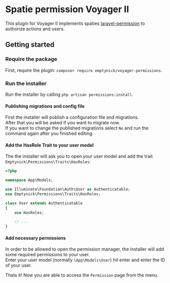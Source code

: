 # Spatie permission Voyager II

This plugin for Voyager II implements spaties [laravel-permission](https://github.com/spatie/laravel-permission) to authorize actions and users.

## Getting started

### Require the package

First, require the plugin: `composer require emptynick/voyager-permissions`.

### Run the installer

Run the installer by calling `php artisan permissions:install`.

#### Publishing migrations and config file
  
First the installer will publish a configuration file and migrations.  
After that you will be asked if you want to migrate now.  
If you want to change the published migrations select `No` and run the command again after you finished editing.

#### Add the HasRole Trait to your user model

The the installer will ask you to open your user model and add the trait `Emptynick\Permissions\Traits\HasRoles`:

```php
<?php

namespace App\Models;

use Illuminate\Foundation\Auth\User as Authenticatable;
use Emptynick\Permissions\Traits\HasRoles;

class User extends Authenticatable
{
    use HasRoles;

    // ...
}
```

#### Add necessary permissions

In order to be allowed to open the permission manager, the installer will add some required permissions to your user.  
Enter your user model (normally `\App\Models\User`) hit enter and enter the ID of your user.

Thats it! Now you are able to access the `Permission` page from the menu.